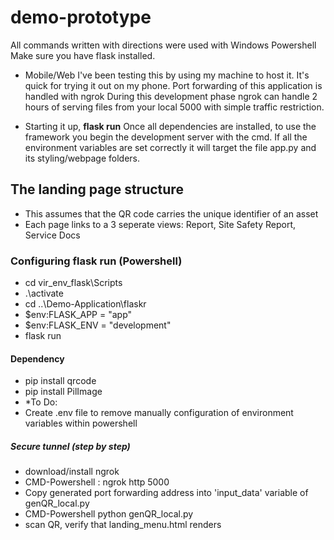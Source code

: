 # demo-prototype
All commands written with directions were used with Windows Powershell
Make sure you have flask installed.


* Mobile/Web 
  I've been testing this by using my machine to host it. It's quick for trying it out on my phone.
  Port forwarding of this application is handled with ngrok
  During this development phase ngrok can handle 2 hours of serving files from your local 5000 with simple traffic restriction.

* Starting it up, **flask run**
  Once all dependencies are installed, to use the framework you begin the development server with the cmd.
  If all the environment variables are set correctly it will target the file app.py and its styling/webpage folders.



## The landing page structure
* This assumes that the QR code carries the unique identifier of an asset
* Each page links to a 3 seperate views: <Asset> Report, Site Safety Report, <Asset> Service Docs

### Configuring flask run (Powershell)
* cd vir_env_flask\Scripts
* .\activate
* cd ..\Demo-Application\flaskr
* $env:FLASK_APP = "app"
* $env:FLASK_ENV = "development"
* flask run

#### Dependency
* pip install qrcode
* pip install PilImage
* *To Do:
* Create .env file to remove manually configuration of environment variables within powershell

##### Secure tunnel (step by step)
* download/install ngrok
* CMD-Powershell : ngrok http 5000
* Copy generated port forwarding address into 'input_data' variable of genQR_local.py
* CMD-Powershell python genQR_local.py 
* scan QR, verify that landing_menu.html renders
